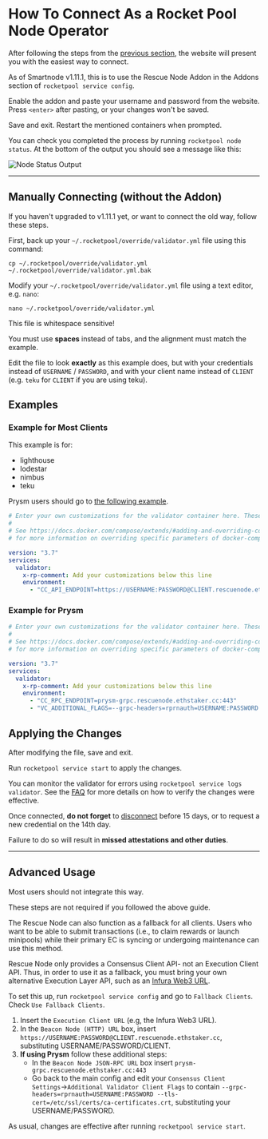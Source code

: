 # How To Connect As a Rocket Pool Node Operator

After following the steps from the [previous section](SUMMARY.md), the website will present you with the easiest way to connect.

As of Smartnode v1.11.1, this is to use the Rescue Node Addon in the Addons section of `rocketpool service config`.

Enable the addon and paste your username and password from the website.
Press `<enter>` after pasting, or your changes won't be saved.

Save and exit.
Restart the mentioned containers when prompted.

You can check you completed the process by running `rocketpool node status`. At the bottom of the output you should see a message like this:

![Node Status Output](./nodestatus.png)

---

## Manually Connecting (without the Addon)

If you haven't upgraded to v1.11.1 yet, or want to connect the old way, follow these steps.

First, back up your `~/.rocketpool/override/validator.yml` file using this command:
```
cp ~/.rocketpool/override/validator.yml ~/.rocketpool/override/validator.yml.bak
```

Modify your `~/.rocketpool/override/validator.yml` file using a text editor, e.g. `nano`:
```
nano ~/.rocketpool/override/validator.yml
```

<div class="warning">

This file is whitespace sensitive!

You must use **spaces** instead of tabs, and the alignment must match the example.

</div>

Edit the file to look **exactly** as this example does, but with your credentials instead of `USERNAME` / `PASSWORD`, and with your client name instead of `CLIENT` (e.g. `teku` for `CLIENT` if you are using teku).

## Examples

### Example for Most Clients
<div class="warning">

This example is for:

 - lighthouse
 - lodestar
 - nimbus
 - teku

Prysm users should go to [the following example](#example-for-prysm).

</div>

```yaml
# Enter your own customizations for the validator container here. These changes will persist after upgrades, so you only need to do them once.
# 
# See https://docs.docker.com/compose/extends/#adding-and-overriding-configuration
# for more information on overriding specific parameters of docker-compose files.

version: "3.7"
services:
  validator:
    x-rp-comment: Add your customizations below this line
    environment:
      - "CC_API_ENDPOINT=https://USERNAME:PASSWORD@CLIENT.rescuenode.ethstaker.cc"
```

### Example for Prysm

```yaml
# Enter your own customizations for the validator container here. These changes will persist after upgrades, so you only need to do them once.
# 
# See https://docs.docker.com/compose/extends/#adding-and-overriding-configuration
# for more information on overriding specific parameters of docker-compose files.

version: "3.7"
services:
  validator:
    x-rp-comment: Add your customizations below this line
    environment:
      - "CC_RPC_ENDPOINT=prysm-grpc.rescuenode.ethstaker.cc:443"
      - "VC_ADDITIONAL_FLAGS=--grpc-headers=rprnauth=USERNAME:PASSWORD --tls-cert=/etc/ssl/certs/ca-certificates.crt"
```

## Applying the Changes

After modifying the file, save and exit.

Run `rocketpool service start` to apply the changes.

You can monitor the validator for errors using `rocketpool service logs validator`.
See the [FAQ](../faq.md) for more details on how to verify the changes were effective.

<div class="warning">

Once connected, **do not forget** to [disconnect](disconnect.md) before 15 days, or to request a new credential on the 14th day. 

Failure to do so will result in **missed attestations and other duties**.

</div>

---

## Advanced Usage

<div class="warning">

Most users should not integrate this way.

These steps are not required if you followed the above guide.

</div>

The Rescue Node can also function as a fallback for all clients.
Users who want to be able to submit transactions (i.e., to claim rewards or launch minipools) while their primary EC is syncing or undergoing maintenance can use this method.


Rescue Node only provides a Consensus Client API- not an Execution Client API.
Thus, in order to use it as a fallback, you must bring your own alternative Execution Layer API, such as an [Infura Web3 URL](https://infura.io).

To set this up, run `rocketpool service config` and go to `Fallback Clients`.
Check `Use Fallback Clients`.

1. Insert the `Execution Client URL` (e.g, the Infura Web3 URL).
1. In the `Beacon Node (HTTP) URL` box, insert `https://USERNAME:PASSWORD@CLIENT.rescuenode.ethstaker.cc`, substituting USERNAME/PASSWORD/CLIENT.
1. **If using Prysm** follow these additional steps:
    - In the `Beacon Node JSON-RPC URL` box insert `prysm-grpc.rescuenode.ethstaker.cc:443`
    - Go back to the main config and edit your `Consensus Client Settings`->`Additional Validator Client Flags` to contain `--grpc-headers=rprnauth=USERNAME:PASSWORD --tls-cert=/etc/ssl/certs/ca-certificates.crt`, substituting your USERNAME/PASSWORD. 

As usual, changes are effective after running `rocketpool service start`.
